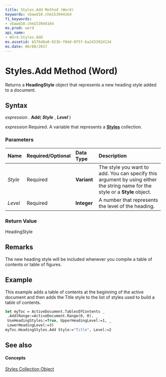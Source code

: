 ```yaml
---
title: Styles.Add Method (Word)
keywords: vbawd10.chm153944164
f1_keywords:
- vbawd10.chm153944164
ms.prod: word
api_name:
- Word.Styles.Add
ms.assetid: b576d8a0-923b-f0dd-0f5f-6a243392d134
ms.date: 06/08/2017
---
```



# Styles.Add Method (Word)

Returns a **HeadingStyle** object that represents a new heading style added to a document.


## Syntax

 _expression_ . **Add**( **_Style_** , **_Level_** )

 _expression_ Required. A variable that represents a **[Styles](styles-object-word.md)** collection.


### Parameters



|**Name**|**Required/Optional**|**Data Type**|**Description**|
|:-----|:-----|:-----|:-----|
| _Style_|Required| **Variant**|The style you want to add. You can specify this argument by using either the string name for the style or a **Style** object.|
| _Level_|Required| **Integer**|A number that represents the level of the heading.|

### Return Value

HeadingStyle


## Remarks

The new heading style will be included whenever you compile a table of contents or table of figures.


## Example

This example adds a table of contents at the beginning of the active document and then adds the Title style to the list of styles used to build a table of contents.


```vb
Set myToc = ActiveDocument.TablesOfContents _ 
 .Add(Range:=ActiveDocument.Range(0, 0), _ 
 UseHeadingStyles:=True, UpperHeadingLevel:=1, _ 
 LowerHeadingLevel:=3) 
myToc.HeadingStyles.Add Style:="Title", Level:=2
```


## See also


#### Concepts


[Styles Collection Object](styles-object-word.md)

